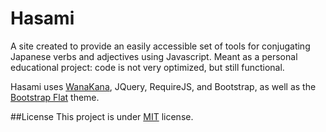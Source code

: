 Hasami
=====================

A site created to provide an easily accessible set of tools for conjugating Japanese verbs and adjectives using Javascript. Meant as a personal educational project: code is not very optimized, but still functional. 

Hasami uses [WanaKana](https://github.com/WaniKani/WanaKana), JQuery, RequireJS, and Bootstrap, as well as the [Bootstrap Flat](http://scottdorman.github.io/bootstrap-flat/) theme.

##License
This project is under [MIT](./LICENSE) license.
